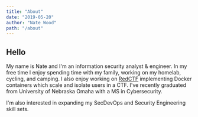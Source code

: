 ```yaml
---
title: "About"
date: "2019-05-20"
author: "Nate Wood"
path: "/about"
---
```


## Hello

My name is Nate and I'm an information security analyst & engineer. In my free time I enjoy spending time with my family, working on my homelab, cycling, and camping.  I also enjoy working on [RedCTF](https://github.com/redctf/redctf) implementing Docker containers which scale and isolate users in a CTF. I've recently graduated from University of Nebraska Omaha with a MS in Cybersecurity. 

I'm also interested in expanding my SecDevOps and Security Engineering skill sets. 

